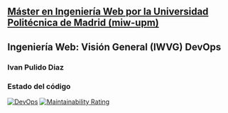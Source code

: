 ## [Máster en Ingeniería Web por la Universidad Politécnica de Madrid (miw-upm)](http://miw.etsisi.upm.es)

## Ingeniería Web: Visión General (IWVG) DevOps

### Ivan Pulido Diaz

### Estado del código

[![DevOps](https://github.com/bm0631/iwvg-devops-pulido-ivan/actions/workflows/CI.yml/badge.svg)](https://github.com/bm0631/iwvg-devops-pulido-ivan/actions/workflows/CI.yml)
[![Maintainability Rating](https://sonarcloud.io/api/project_badges/measure?project=bm0631_iwvg-devops-pulido-ivan&metric=sqale_rating)](https://sonarcloud.io/summary/new_code?id=bm0631_iwvg-devops-pulido-ivan)
